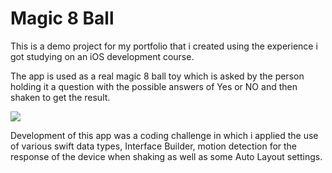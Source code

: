 # Magic 8 Ball
This is a demo project for my portfolio that i created using the experience i got studying on an iOS development course.

The app is used as a real magic 8 ball toy which is asked by the person holding it a question with the possible answers of Yes or NO and then shaken to get the result.

![](http://gifsstore.com/public/upload/gifs/15155304591515530455.gif)

Development of this app was a coding challenge in which i applied the use of various swift data types, Interface Builder, motion detection for the response of the device when shaking as well as some Auto Layout settings.
